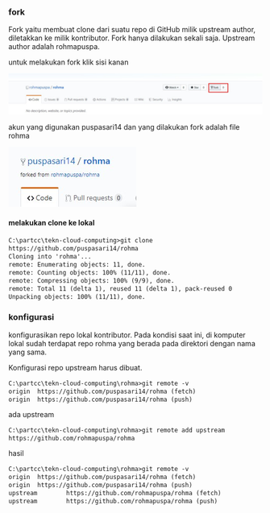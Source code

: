 ### fork
Fork yaitu membuat clone dari suatu repo di GitHub milik upstream author, diletakkan ke milik kontributor. Fork hanya dilakukan sekali saja. Upstream author adalah rohmapuspa.

untuk melakukan fork klik sisi kanan 

![alt text](https://github.com/puspasari14/tekn-cloud-computing/blob/master/minggu-01/fork.jpg "awal")

akun yang digunakan puspasari14 dan yang dilakukan fork adalah file rohma

![alt text](https://github.com/puspasari14/tekn-cloud-computing/blob/master/minggu-01/fork1.jpg "dua")

#### melakukan clone ke lokal
```
C:\partcc\tekn-cloud-computing>git clone https://github.com/puspasari14/rohma
Cloning into 'rohma'...
remote: Enumerating objects: 11, done.
remote: Counting objects: 100% (11/11), done.
remote: Compressing objects: 100% (9/9), done.
remote: Total 11 (delta 1), reused 11 (delta 1), pack-reused 0
Unpacking objects: 100% (11/11), done.
```

### konfigurasi
konfigurasikan repo lokal kontributor. Pada kondisi saat ini, di komputer lokal sudah terdapat repo rohma yang berada pada direktori dengan nama yang sama.

 Konfigurasi repo upstream harus dibuat.

```
C:\partcc\tekn-cloud-computing\rohma>git remote -v
origin  https://github.com/puspasari14/rohma (fetch)
origin  https://github.com/puspasari14/rohma (push)
```
ada upstream
```
C:\partcc\tekn-cloud-computing\rohma>git remote add upstream https://github.com/rohmapuspa/rohma
```
hasil
```
C:\partcc\tekn-cloud-computing\rohma>git remote -v
origin  https://github.com/puspasari14/rohma (fetch)
origin  https://github.com/puspasari14/rohma (push)
upstream        https://github.com/rohmapuspa/rohma (fetch)
upstream        https://github.com/rohmapuspa/rohma (push)
```